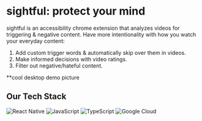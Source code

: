 # sightful: protect your mind
sightful is an accessibility chrome extension that analyzes videos for triggering & negative content. Have more intentionality with how you watch your everyday content:

1. Add custom trigger words & automatically skip over them in videos.
2. Make informed decisions with video ratings.
3. Filter out negative/hateful content.

**cool desktop demo picture

## Our Tech Stack
![React Native](https://img.shields.io/badge/react_native-%2320232a.svg?style=for-the-badge&logo=react&logoColor=%2361DAFB)
![JavaScript](https://img.shields.io/badge/javascript-%23323330.svg?style=for-the-badge&logo=javascript&logoColor=%23F7DF1E)
![TypeScript](https://img.shields.io/badge/typescript-%23007ACC.svg?style=for-the-badge&logo=typescript&logoColor=white)
![Google Cloud](https://img.shields.io/badge/Google_Cloud-4285F4?style=for-the-badge&logo=google-cloud&logoColor=white)
